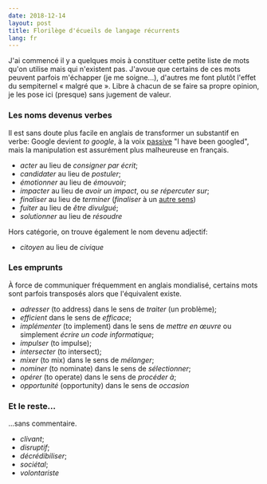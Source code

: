 ```yaml
---
date: 2018-12-14
layout: post
title: Florilège d'écueils de langage récurrents
lang: fr
---
```


J'ai commencé il y a quelques mois à constituer cette petite liste de mots qu'on
utilise mais qui n'existent pas. J'avoue que certains de ces mots peuvent
parfois m'échapper (je me soigne...), d'autres me font plutôt l'effet du
sempiternel « malgré que ». Libre à chacun de se faire sa propre opinion, je les
pose ici (presque) sans jugement de valeur.

### Les noms devenus verbes

Il est sans doute plus facile en anglais de transformer un substantif en verbe:
Google devient *to google*, à la voix
[passive](/2015/06/01/diatheses-et-formes-verbales.html) "I have been googled",
mais la manipulation est assurément plus malheureuse en français.

- *acter* au lieu de *consigner par écrit*;
- *candidater* au lieu de *postuler*;
- *émotionner* au lieu de *émouvoir*;
- *impacter* au lieu de *avoir un impact*, ou *se répercuter sur*;
- *finaliser* au lieu de *terminer* (*finaliser* à un [autre sens](http://www.cnrtl.fr/definition/finaliser))
- *fuiter* au lieu de *être divulgué*;
- *solutionner* au lieu de *résoudre*

Hors catégorie, on trouve également le nom devenu adjectif:

- *citoyen* au lieu de *civique*


### Les emprunts

À force de communiquer fréquemment en anglais mondialisé, certains mots sont
parfois transposés alors que l'équivalent existe.


- *adresser* (to address) dans le sens de *traiter* (un problème);
- *efficient* dans le sens de *efficace*;
- *implémenter* (to implement) dans le sens de *mettre en œuvre* ou simplement *écrire un code informatique*;
- *impulser* (to impulse);
- *intersecter* (to intersect);
- *mixer* (to mix) dans le sens de *mélanger*;
- *nominer* (to nominate) dans le sens de *sélectionner*;
- *opérer* (to operate) dans le sens de *procéder à*;
- *opportunité* (opportunity) dans le sens de *occasion*

### Et le reste...

...sans commentaire.

- *clivant*;
- *disruptif*;
- *décrédibiliser*;
- *sociétal*;
- *volontariste*

